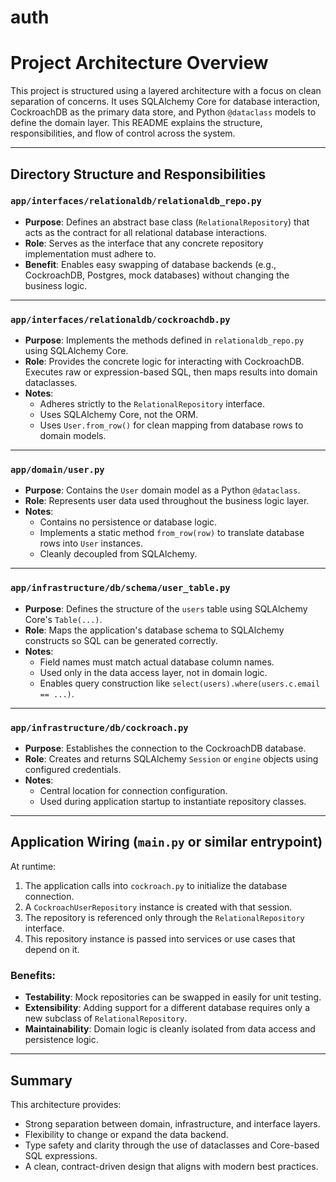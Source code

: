 # auth

# Project Architecture Overview

This project is structured using a layered architecture with a focus on clean separation of concerns. It uses SQLAlchemy Core for database interaction, CockroachDB as the primary data store, and Python `@dataclass` models to define the domain layer. This README explains the structure, responsibilities, and flow of control across the system.

---

## Directory Structure and Responsibilities

### `app/interfaces/relationaldb/relationaldb_repo.py`

- **Purpose**: Defines an abstract base class (`RelationalRepository`) that acts as the contract for all relational database interactions.
- **Role**: Serves as the interface that any concrete repository implementation must adhere to.
- **Benefit**: Enables easy swapping of database backends (e.g., CockroachDB, Postgres, mock databases) without changing the business logic.

---

### `app/interfaces/relationaldb/cockroachdb.py`

- **Purpose**: Implements the methods defined in `relationaldb_repo.py` using SQLAlchemy Core.
- **Role**: Provides the concrete logic for interacting with CockroachDB. Executes raw or expression-based SQL, then maps results into domain dataclasses.
- **Notes**:
  - Adheres strictly to the `RelationalRepository` interface.
  - Uses SQLAlchemy Core, not the ORM.
  - Uses `User.from_row()` for clean mapping from database rows to domain models.

---

### `app/domain/user.py`

- **Purpose**: Contains the `User` domain model as a Python `@dataclass`.
- **Role**: Represents user data used throughout the business logic layer.
- **Notes**:
  - Contains no persistence or database logic.
  - Implements a static method `from_row(row)` to translate database rows into `User` instances.
  - Cleanly decoupled from SQLAlchemy.

---

### `app/infrastructure/db/schema/user_table.py`

- **Purpose**: Defines the structure of the `users` table using SQLAlchemy Core's `Table(...)`.
- **Role**: Maps the application's database schema to SQLAlchemy constructs so SQL can be generated correctly.
- **Notes**:
  - Field names must match actual database column names.
  - Used only in the data access layer, not in domain logic.
  - Enables query construction like `select(users).where(users.c.email == ...)`.

---

### `app/infrastructure/db/cockroach.py`

- **Purpose**: Establishes the connection to the CockroachDB database.
- **Role**: Creates and returns SQLAlchemy `Session` or `engine` objects using configured credentials.
- **Notes**:
  - Central location for connection configuration.
  - Used during application startup to instantiate repository classes.

---

## Application Wiring (`main.py` or similar entrypoint)

At runtime:

1. The application calls into `cockroach.py` to initialize the database connection.
2. A `CockroachUserRepository` instance is created with that session.
3. The repository is referenced only through the `RelationalRepository` interface.
4. This repository instance is passed into services or use cases that depend on it.

### Benefits:

- **Testability**: Mock repositories can be swapped in easily for unit testing.
- **Extensibility**: Adding support for a different database requires only a new subclass of `RelationalRepository`.
- **Maintainability**: Domain logic is cleanly isolated from data access and persistence logic.

---

## Summary

This architecture provides:

- Strong separation between domain, infrastructure, and interface layers.
- Flexibility to change or expand the data backend.
- Type safety and clarity through the use of dataclasses and Core-based SQL expressions.
- A clean, contract-driven design that aligns with modern best practices.
